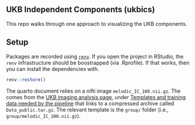 ## UKB Independent Components (ukbics)

This repo walks through one approach to visualizing the UKB components. 

## Setup

Packages are recorded using [`renv`](https://rstudio.github.io/renv/index.html). If you open the project in RStudio, the `renv` infrastructure should be boostrapped (via .Rprofile). If that works, then you can install the dependencies with.

```r
renv::restore()
```

The quarto document relies on a nifti image `melodic_IC_100.nii.gz`. The comes from the [UKB imaging analysis page](https://www.fmrib.ox.ac.uk/datasets/ukbiobank/fbp/), under [Templates and training data needed by the pipeline](https://www.fmrib.ox.ac.uk/datasets/ukbiobank/fbp/templates/dckr_build/DATA_public.tar.gz) that links to a compressed archive called `Data_public.tar.gz`. The relevant template is the `group/` folder (i.e., `group/melodic_IC_100.nii.gz`).

